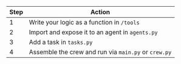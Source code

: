 | Step | Action                                               |
| ---- | ---------------------------------------------------- |
| 1    | Write your logic as a function in `/tools`           |
| 2    | Import and expose it to an agent in `agents.py`      |
| 3    | Add a task in `tasks.py`                             |
| 4    | Assemble the crew and run via `main.py` or `crew.py` |
